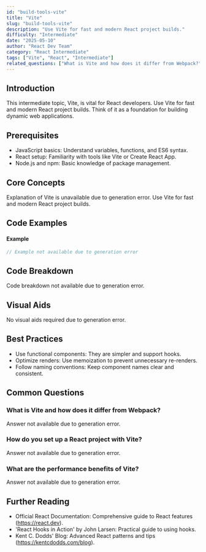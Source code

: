 ```yaml
---
id: "build-tools-vite"
title: "Vite"
slug: "build-tools-vite"
description: "Use Vite for fast and modern React project builds."
difficulty: "Intermediate"
date: "2025-05-10"
author: "React Dev Team"
category: "React Intermediate"
tags: ["Vite", "React", "Intermediate"]
related_questions: ["What is Vite and how does it differ from Webpack?", "How do you set up a React project with Vite?", "What are the performance benefits of Vite?"]
---
```


## Introduction

This intermediate topic, Vite, is vital for React developers. Use Vite for fast and modern React project builds. Think of it as a foundation for building dynamic web applications.

## Prerequisites

- JavaScript basics: Understand variables, functions, and ES6 syntax.
- React setup: Familiarity with tools like Vite or Create React App.
- Node.js and npm: Basic knowledge of package management.

## Core Concepts

Explanation of Vite is unavailable due to generation error. Use Vite for fast and modern React project builds.

## Code Examples

#### Example
```jsx
// Example not available due to generation error
```

## Code Breakdown

Code breakdown not available due to generation error.

## Visual Aids

No visual aids required due to generation error.

## Best Practices

- Use functional components: They are simpler and support hooks.
- Optimize renders: Use memoization to prevent unnecessary re-renders.
- Follow naming conventions: Keep component names clear and consistent.

## Common Questions

### What is Vite and how does it differ from Webpack?

Answer not available due to generation error.

### How do you set up a React project with Vite?

Answer not available due to generation error.

### What are the performance benefits of Vite?

Answer not available due to generation error.

## Further Reading

- Official React Documentation: Comprehensive guide to React features (https://react.dev).
- 'React Hooks in Action' by John Larsen: Practical guide to using hooks.
- Kent C. Dodds' Blog: Advanced React patterns and tips (https://kentcdodds.com/blog).
